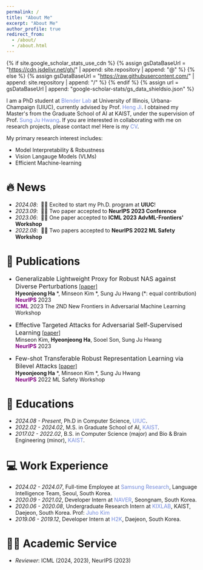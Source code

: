 ```yaml
---
permalink: /
title: "About Me"
excerpt: "About Me"
author_profile: true
redirect_from: 
  - /about/
  - /about.html
---
```


{% if site.google_scholar_stats_use_cdn %}
{% assign gsDataBaseUrl = "https://cdn.jsdelivr.net/gh/" | append: site.repository | append: "@" %}
{% else %}
{% assign gsDataBaseUrl = "https://raw.githubusercontent.com/" | append: site.repository | append: "/" %}
{% endif %}
{% assign url = gsDataBaseUrl | append: "google-scholar-stats/gs_data_shieldsio.json" %}

<span class='anchor' id='about-me'></span>

I am a PhD student at <a href="https://blender.cs.illinois.edu/" style="color: #7289da; text-decoration: none;">Blender Lab</a> at University of Illinois, Urbana-Champaign (UIUC), currently advised by Prof. <a href="https://blender.cs.illinois.edu/hengji.html" style="color: #7289da; text-decoration: none;">Heng Ji</a>. I obtained my Master's from the Graduate School of AI at KAIST, under the supervision of Prof. <a href="http://www.sungjuhwang.com/" style="color: #7289da; text-decoration: none;">Sung Ju Hwang</a>. If you are interested in collaborating with me on research projects, please contact me! Here is my <a href="https://drive.google.com/file/d/1WPAKJlVjXd3UItwzdtuC9zdM2vN9e8K3/view?usp=sharing" style="color: #7289da; text-decoration:none">CV</a>.

My primary research interest includes:
- Model Interpretability & Robustness
- Vision Langauge Models (VLMs)
- Efficient Machine-learning


# 🔥 News
- *2024.08*: &nbsp;🤘🤘 Excited to start my Ph.D. program at **UIUC**! 
- *2023.09*: &nbsp;🎉🎉 Two paper accepted to **NeurIPS 2023 Conference** 
- *2023.06*: &nbsp;🎉🎉 One paper accepted to **ICML 2023 AdvML-Frontiers' Workshop** 
- *2022.08*: &nbsp;🎉🎉 Two papers accepted to **NeurIPS 2022 ML Safety Workshop**

# 📝 Publications 
- <font size="3">Generalizable Lightweight Proxy for Robust NAS against Diverse Perturbations</font> 
[[paper]](https://arxiv.org/abs/2306.05031) \
**Hyeonjeong Ha** *, Minseon Kim *, Sung Ju Hwang (\*: equal contribution)  \
<span style="color:purple">**NeurIPS**</span> 2023 \
<span style="color:purple">**ICML**</span> 2023 The 2ND New Frontiers in Adversarial Machine Learning Workshop


- <font size="3">Effective Targeted Attacks for Adversarial Self-Supervised Learning</font>
[[paper]](https://arxiv.org/abs/2210.10482) \
Minseon Kim, **Hyeonjeong Ha**, Sooel Son, Sung Ju Hwang \
<span style="color:purple">**NeurIPS**</span> 2023


- <font size="3">Few-shot Transferable Robust Representation Learning via Bilevel Attacks</font> 
[[paper]](https://arxiv.org/abs/2210.10485) \
**Hyeonjeong Ha** *, Minseon Kim *, Sung Ju Hwang \
<span style="color:purple">**NeurIPS**</span> 2022 ML Safety Workshop

<!--# 🎖 Honors and Awards
- *2021.10* Lorem ipsum dolor sit amet, consectetur adipiscing elit. Vivamus ornare aliquet ipsum, ac tempus justo dapibus sit amet. 
- *2021.09* Lorem ipsum dolor sit amet, consectetur adipiscing elit. Vivamus ornare aliquet ipsum, ac tempus justo dapibus sit amet. -->

# 📖 Educations
- *2024.08 - Present*, Ph.D in Computer Science, <a href="https://blender.cs.illinois.edu/" style="color: #7289da; text-decoration: none;">UIUC</a>.
- *2022.02 - 2024.02*, M.S. in Graduate School of AI, <a href="https://www.kaist.ac.kr/en/" style="color: #7289da; text-decoration: none;">KAIST</a>.
- *2017.02 - 2022.02*, B.S. in Computer Science (major) and Bio & Brain Engineering (minor), <a href="https://www.kaist.ac.kr/en/" style="color: #7289da; text-decoration: none;">KAIST</a>.

<!--# 💬 Invited Talks
- *2021.06*, Lorem ipsum dolor sit amet, consectetur adipiscing elit. Vivamus ornare aliquet ipsum, ac tempus justo dapibus sit amet. 
- *2021.03*, Lorem ipsum dolor sit amet, consectetur adipiscing elit. Vivamus ornare aliquet ipsum, ac tempus justo dapibus sit amet.  \| [\[video\]](https://github.com/)-->

# 💻 Work Experience
- *2024.02 - 2024.07*, Full-time Employee at  <a href="https://research.samsung.com/" style="color: #7289da; text-decoration: none;">Samsung Research</a>, Language Intelligence Team, Seoul, South Korea. 
- *2020.09 - 2021.02*, Developer Intern at <a href="https://developers.naver.com/main/" style="color: #7289da; text-decoration: none;">NAVER</a>, Seongnam, South Korea.
- *2020.06 - 2020.08*, Undergraduate Research Intern at <a href="https://www.kixlab.org/" style="color: #7289da; text-decoration: none;">KIXLAB</a>, KAIST, Daejeon, South Korea. Prof: <a href="https://juhokim.com/" style="color: #7289da; text-decoration: none;">Juho Kim</a>
- *2019.06 - 2019.12*, Developer Intern at <a href="https://www.sojunghangeul.com/home/main" style="color: #7289da; text-decoration: none;">H2K</a>, Daejeon, South Korea.

# 👩‍💻 Academic Service
- *Reviewer*: ICML (2024, 2023), NeurIPS (2023)
